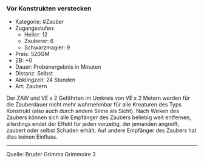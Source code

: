 ### Vor Konstrukten verstecken

- Kategorie: #Zauber
- Zugangsstufen:
  - Heiler: 12
  - Zauberer: 6
  - Schwarzmagier: 9
- Preis: 520GM
- ZB: +0
- Dauer: Probenergebnis in Minuten
- Distanz: Selbst
- Abklingzeit: 24 Stunden
- Art: Zaubern

Der ZAW und VE x 2 Gefährten im Umkreis von VE x 2 Metern werden für die Zauberdauer nicht mehr wahrnehmbar für alle Kreaturen des Typs Konstrukt (also auch durch andere Sinne als Sicht). Nach Wirken des Zaubers können sich alle Empfänger des Zaubers beliebig weit entfernen, allerdings endet der Effekt für jeden vorzeitig, der jemanden angreift, zaubert oder selbst Schaden erhält. Auf andere Empfänger des Zaubers hat dies keinen Einfluss.

---

Quelle: Bruder Grimms Grimmoire 3

